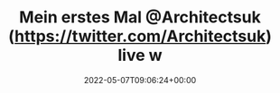 ---
retweeted: false
source: <a href="https://mobile.twitter.com" rel="nofollow">Twitter Web App</a>
entities:
  hashtags: []
  symbols: []
  user_mentions:
  - name: Architects
    screen_name: Architectsuk
    indices:
    - '16'
    - '29'
    id_str: '19564629'
    id: '19564629'
  urls:
  - url: https://t.co/djDJS6jg8H
    expanded_url: https://www.allschools.de/article/show/17042009_Comeback_Kid,_Misery_Signals,_Architects,_Bane,_Outbreak_-_Leipzig_-_Conne_Island
    display_url: allschools.de/article/show/1…
    indices:
    - '183'
    - '206'
  - url: https://t.co/Oe0uXhDmu4
    expanded_url: https://twitter.com/baschtdotcom/status/1522794127464804353
    display_url: twitter.com/baschtdotcom/s…
    indices:
    - '207'
    - '230'
display_text_range:
- '0'
- '230'
favorite_count: '1'
id_str: '1522865420360945664'
truncated: false
retweet_count: '0'
id: '1522865420360945664'
possibly_sensitive: false
created_at: Sat May 07 09:06:24 +0000 2022
favorited: false
full_text: Mein erstes Mal [@Architectsuk](https://twitter.com/Architectsuk) live
  war vermutlich 2009 als warm-up für Comeback Kid im Conne Island - die Halle war
  ungefähr so groß wie die Garderobe im Alexandra Palace gestern :D
lang: de
quote_url: https://twitter.com/baschtdotcom/status/1522794127464804353
tags:
- pesos/twitter
date: '2022-05-07T09:06:24+00:00'
src: https://twitter.com/bascht/status/1522865420360945664
original_url: https://twitter.com/bascht/status/1522865420360945664
type: twitter_tweet
text: Mein erstes Mal [@Architectsuk](https://twitter.com/Architectsuk) live war vermutlich
  2009 als warm-up für Comeback Kid im Conne Island - die Halle war ungefähr so groß
  wie die Garderobe im Alexandra Palace gestern :D
title: Mein erstes Mal @Architectsuk (https://twitter.com/Architectsuk) live w

---